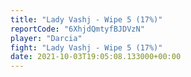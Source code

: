 ```yaml
---
title: "Lady Vashj - Wipe 5 (17%)"
reportCode: "6XhjdQmtyfBJDVzN"
player: "Darcia"
fight: "Lady Vashj - Wipe 5 (17%)"
date: 2021-10-03T19:05:08.133000+00:00
---
```

